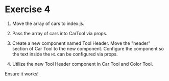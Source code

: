 # Exercise 4

1. Move the array of cars to index.js.

2. Pass the array of cars into CarTool via props.

3. Create a new component named Tool Header. Move the "header" section of Car Tool to the new component. Configure the component so the text inside the `H1` can be configured via props.

4. Utilize the new Tool Header component in Car Tool and Color Tool.

Ensure it works!
